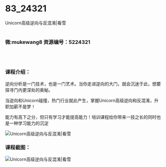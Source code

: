 # 83_24321
Unicorn高级逆向与反混淆|看雪
<br/></br>
<h3>微:mukewang8 资源编号：5224321</h3>
<br/></br>
<h3>课程介绍：</h3>
<p><a title="查看与 逆向 相关的文章" target="_blank">逆向</a>分析是一门技术，也是一门艺术。当你走进<a title="查看与 逆向 相关的文章" target="_blank">逆向</a>的大门，就会沉迷于此，想要探寻门内更深处的奥秘。</p>
<p>当逆向和Unicorn碰撞，热门行业就此产生，掌握Unicorn高级逆向和反混淆，升职加薪不是梦！</p>
<p>能力有高下之分，但只有学习才能提高能力！培训课程给你带来一技之长的同时也是一种学习能力的沉淀</p>
<p><img src="https://www.ko996.com/wp-content/uploads/img/2022/05/1-88.png" alt="Unicorn高级逆向与反混淆|看雪"></p>
<div class="info-desc">
<h3>课程截图：</h3>
<p><img src="https://www.ko996.com/wp-content/uploads/img/2022/05/2-80.png" alt="Unicorn高级逆向与反混淆|看雪"></p>


			
</div>
